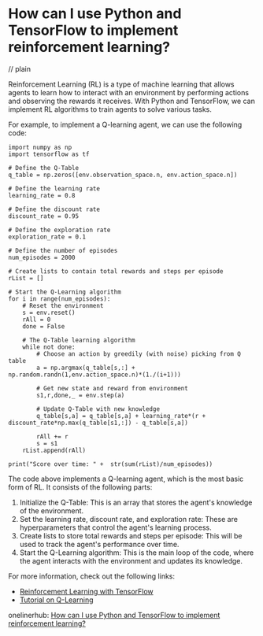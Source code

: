 # How can I use Python and TensorFlow to implement reinforcement learning?
// plain

Reinforcement Learning (RL) is a type of machine learning that allows agents to learn how to interact with an environment by performing actions and observing the rewards it receives. With Python and TensorFlow, we can implement RL algorithms to train agents to solve various tasks.

For example, to implement a Q-learning agent, we can use the following code:
```
import numpy as np
import tensorflow as tf

# Define the Q-Table
q_table = np.zeros([env.observation_space.n, env.action_space.n])

# Define the learning rate
learning_rate = 0.8

# Define the discount rate
discount_rate = 0.95

# Define the exploration rate
exploration_rate = 0.1

# Define the number of episodes
num_episodes = 2000

# Create lists to contain total rewards and steps per episode
rList = []

# Start the Q-Learning algorithm
for i in range(num_episodes):
    # Reset the environment
    s = env.reset()
    rAll = 0
    done = False

    # The Q-Table learning algorithm
    while not done:
        # Choose an action by greedily (with noise) picking from Q table
        a = np.argmax(q_table[s,:] + np.random.randn(1,env.action_space.n)*(1./(i+1)))

        # Get new state and reward from environment
        s1,r,done,_ = env.step(a)

        # Update Q-Table with new knowledge
        q_table[s,a] = q_table[s,a] + learning_rate*(r + discount_rate*np.max(q_table[s1,:]) - q_table[s,a])

        rAll += r
        s = s1
    rList.append(rAll)

print("Score over time: " +  str(sum(rList)/num_episodes))
```

The code above implements a Q-learning agent, which is the most basic form of RL. It consists of the following parts:

1. Initialize the Q-Table: This is an array that stores the agent's knowledge of the environment.
2. Set the learning rate, discount rate, and exploration rate: These are hyperparameters that control the agent's learning process.
3. Create lists to store total rewards and steps per episode: This will be used to track the agent's performance over time.
4. Start the Q-Learning algorithm: This is the main loop of the code, where the agent interacts with the environment and updates its knowledge.

For more information, check out the following links:

- [Reinforcement Learning with TensorFlow](https://www.tensorflow.org/tutorials/reinforcement_learning)
- [Tutorial on Q-Learning](https://medium.com/emergent-future/simple-reinforcement-learning-with-tensorflow-part-0-q-learning-with-tables-and-neural-networks-d195264329d0)

onelinerhub: [How can I use Python and TensorFlow to implement reinforcement learning?](https://onelinerhub.com/python-tensorflow/how-can-i-use-python-and-tensorflow-to-implement-reinforcement-learning)